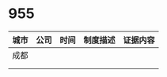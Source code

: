 # 955

| 城市 | 公司 | 时间 | 制度描述 | 证据内容 |
| ---- | ---- | ---- | -------- | -------- |
| 成都 |      |      |          |          |
|      |      |      |          |          |
|      |      |      |          |          |

